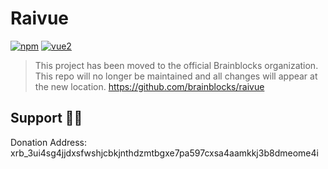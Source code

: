 # Raivue

[![npm](https://img.shields.io/npm/v/raivue.svg)](https://www.npmjs.com/package/raivue) [![vue2](https://img.shields.io/badge/vue-2.x-brightgreen.svg)](https://vuejs.org/)

> This project has been moved to the official Brainblocks organization. This repo will no longer be maintained and all changes will appear at the new location. https://github.com/brainblocks/raivue

## Support 💙💚
Donation Address: xrb_3ui4sg4jjdxsfwshjcbkjnthdzmtbgxe7pa597cxsa4aamkkj3b8dmeome4i
